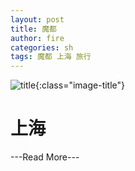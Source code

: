 ```yaml
---
layout: post
title: 魔都
author: fire
categories: sh 
tags: 魔都 上海 旅行
---
```



![title](http://image.sideproject.cn/title/title_120.jpg){:class="image-title"}

上海
===


---Read More---
